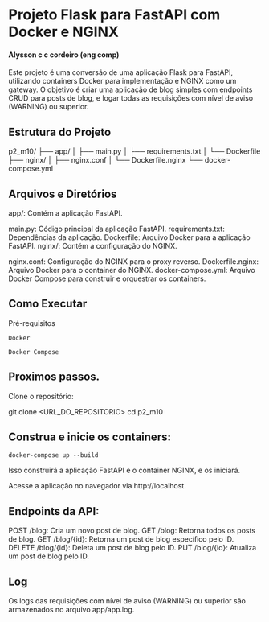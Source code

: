 # Projeto Flask para FastAPI com Docker e NGINX

#### Alysson c c cordeiro (eng comp)

Este projeto é uma conversão de uma aplicação Flask para FastAPI, utilizando containers Docker para implementação e NGINX como um gateway. O objetivo é criar uma aplicação de blog simples com endpoints CRUD para posts de blog, e logar todas as requisições com nível de aviso (WARNING) ou superior.

## Estrutura do Projeto


p2_m10/
├── app/
│   ├── main.py
│   ├── requirements.txt
│   └── Dockerfile
├── nginx/
│   ├── nginx.conf
│   └── Dockerfile.nginx
└── docker-compose.yml

## Arquivos e Diretórios
app/: Contém a aplicação FastAPI.

main.py: Código principal da aplicação FastAPI.
requirements.txt: Dependências da aplicação.
Dockerfile: Arquivo Docker para a aplicação FastAPI.
nginx/: Contém a configuração do NGINX.

nginx.conf: Configuração do NGINX para o proxy reverso.
Dockerfile.nginx: Arquivo Docker para o container do NGINX.
docker-compose.yml: Arquivo Docker Compose para construir e orquestrar os containers.

## Como Executar

Pré-requisitos

`Docker`

`Docker Compose`

## Proximos passos.

Clone o repositório:


git clone <URL_DO_REPOSITORIO>
cd p2_m10

## Construa e inicie os containers:

`docker-compose up --build`

Isso construirá a aplicação FastAPI e o container NGINX, e os iniciará.

Acesse a aplicação no navegador via http://localhost.

## Endpoints da API:

POST /blog: Cria um novo post de blog.
GET /blog: Retorna todos os posts de blog.
GET /blog/{id}: Retorna um post de blog específico pelo ID.
DELETE /blog/{id}: Deleta um post de blog pelo ID.
PUT /blog/{id}: Atualiza um post de blog pelo ID.

## Log

Os logs das requisições com nível de aviso (WARNING) ou superior são armazenados no arquivo app/app.log.



